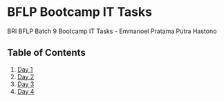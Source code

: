 # BFLP Bootcamp IT Tasks

BRI BFLP Batch 9 Bootcamp IT Tasks - Emmanoel Pratama Putra Hastono

## Table of Contents

1. [Day 1](day1/)
2. [Day 2](day2/)
3. [Day 3](day3/)
4. [Day 4](day4/)
